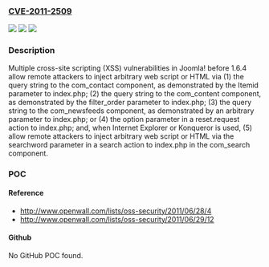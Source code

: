 ### [CVE-2011-2509](https://cve.mitre.org/cgi-bin/cvename.cgi?name=CVE-2011-2509)
![](https://img.shields.io/static/v1?label=Product&message=n%2Fa&color=blue)
![](https://img.shields.io/static/v1?label=Version&message=n%2Fa&color=blue)
![](https://img.shields.io/static/v1?label=Vulnerability&message=n%2Fa&color=brighgreen)

### Description

Multiple cross-site scripting (XSS) vulnerabilities in Joomla! before 1.6.4 allow remote attackers to inject arbitrary web script or HTML via (1) the query string to the com_contact component, as demonstrated by the Itemid parameter to index.php; (2) the query string to the com_content component, as demonstrated by the filter_order parameter to index.php; (3) the query string to the com_newsfeeds component, as demonstrated by an arbitrary parameter to index.php; or (4) the option parameter in a reset.request action to index.php; and, when Internet Explorer or Konqueror is used, (5) allow remote attackers to inject arbitrary web script or HTML via the searchword parameter in a search action to index.php in the com_search component.

### POC

#### Reference
- http://www.openwall.com/lists/oss-security/2011/06/28/4
- http://www.openwall.com/lists/oss-security/2011/06/29/12

#### Github
No GitHub POC found.

